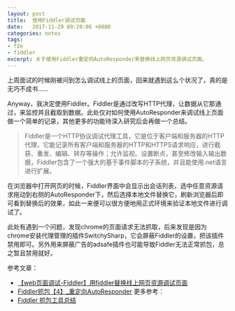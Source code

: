 ```yaml
---
layout: post
title:  使用Fiddler调试页面
date:   2017-11-29 09:20:06 +0800
categories: notes
tags:
- f2e 
- fiddler 
excerpt: 关于使用Fiddler重定向AutoResponder来替换线上网页资源调试页面。
---
```


上周面试的时候刚被问到怎么调试线上的页面，回来就遇到这么个状况了，真的是无巧不成书……

Anyway，我决定使用Fiddler。Fiddler是通过改写HTTP代理，让数据从它那通过，来监控并且截取到数据。此处仅对如何使用AutoResponder来调试线上页面做一个简单的记录，其他更多的功能待深入研究后会再做一个总结。

> Fiddler是一个HTTP协议调试代理工具，它是位于客户端和服务器的HTTP代理，它能记录所有客户端和服务器的HTTP和HTTPS请求响应，进行截获、重发、编辑、转存等操作；允许监视、设置断点，甚至修改输入输出数据，Fiddler包含了一个强大的基于事件脚本的子系统，并且能使用.net语言进行扩展。

<!--more-->

在浏览器中打开网页的时候，Fiddler界面中会显示出会话列表，选中任意资源请求拖动到右侧的AutoResponder下，然后选择本地文件替换它，刷新浏览器后即可看到替换后的效果，如此一来便可以很方便地用正式环境来验证本地文件进行调试了。

此处有遇到一个问题，发现chrome的页面请求无法抓取，后来发现是因为chrome安装代理管理的插件SwitchySharp，它会屏蔽Fiddler的设置，把该插件禁用即可。另外用来屏蔽广告的adsafe插件也可能导致Fiddler无法正常抓包，总之暂且禁用就好。

参考文章：
- [【web页面调试-Fiddler】用fiddler替换线上网页资源调试页面](http://blog.csdn.net/dengpeng0419/article/details/56680649)
- [Fiddler抓包【4】_重定向AutoResponder](http://www.cnblogs.com/sjl179947253/p/7625365.html)
更多参考：
- [Fiddler 抓包工具总结](https://www.cnblogs.com/yyhh/p/5140852.html)